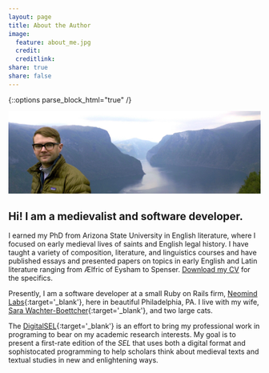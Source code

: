 ```yaml
---
layout: page
title: About the Author
image:
  feature: about_me.jpg
  credit:
  creditlink:
share: true
share: false
---
```

{::options parse_block_html="true" /}
<div class="entry-image-index">
<img src="/images/about_me.jpg" alt="About the Author">
</div>

## Hi! I am a medievalist and software developer.

I earned my PhD from Arizona State University in English literature, where I focused on early medieval lives of saints and English legal history. I have taught a variety of composition, literature, and linguistics courses and have published essays and presented papers on topics in early English and Latin literature ranging from Ælfric of Eysham to Spenser. [Download my CV](/downloads/bolton_cv.pdf) for the specifics.

Presently, I am a software developer at a small Ruby on Rails firm, [Neomind Labs](http://www.neomindlabs.com/){:target='_blank'}, here in beautiful Philadelphia, PA. I live with my wife, [Sara Wachter-Boettcher](http://www.sarawb.com/){:target='_blank'}, and two large cats.

The [DigitalSEL](http://digitalsel.org/){:target='_blank'} is an effort to bring my professional work in programing to bear on my academic research interests. My goal is to present a first-rate edition of the *SEL* that uses both a digital format and sophistocated programming to help scholars think about medieval texts and textual studies in new and enlightening ways.
